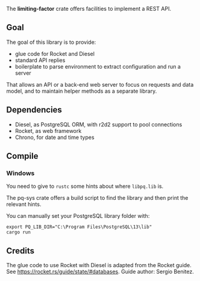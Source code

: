 The **limiting-factor** crate offers facilities to implement a REST API.

## Goal

The goal of this library is to provide:

  - glue code for Rocket and Diesel
  - standard API replies
  - boilerplate to parse environment to extract configuration and run a server

That allows an API or a back-end web server to focus on requests and data model,
and to maintain helper methods as a separate library.

## Dependencies

* Diesel, as PostgreSQL ORM, with r2d2 support to pool connections
* Rocket, as web framework
* Chrono, for date and time types

## Compile

### Windows

You need to give to `rustc` some hints about where `libpq.lib` is.

The pq-sys crate offers a build script to find the library
and then print the relevant hints.

You can manually set your PostgreSQL library folder with:

```
export PQ_LIB_DIR="C:\Program Files\PostgreSQL\13\lib"
cargo run
```

## Credits

The glue code to use Rocket with Diesel is adapted from the Rocket guide.
See https://rocket.rs/guide/state/#databases. Guide author: Sergio Benitez.
